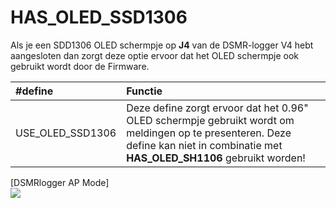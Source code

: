 # HAS\_OLED\_SSD1306

Als je een SDD1306 OLED schermpje op **J4** van de DSMR-logger V4 hebt aangesloten dan zorgt deze optie ervoor dat het OLED schermpje ook gebruikt wordt door de Firmware.

| \#define | Functie |
| :--- | :--- |
| USE\_OLED\_SSD1306 | Deze define zorgt ervoor dat het 0.96" OLED schermpje gebruikt wordt om meldingen op te presenteren. Deze define kan niet in combinatie met **HAS\_OLED\_SH1106** gebruikt worden! |

\[DSMRlogger AP Mode\]  
![](https://mrwheel.github.io/DSMRloggerWS/img/DSMR_AP_Mode.png)

